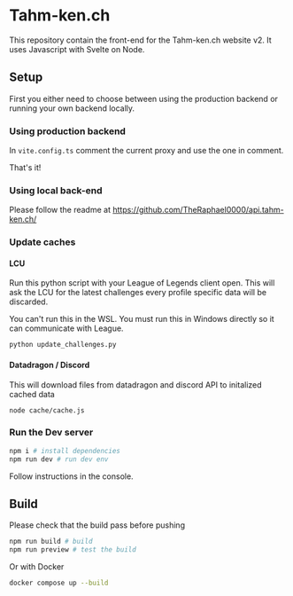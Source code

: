 # Tahm-ken.ch

This repository contain the front-end for the Tahm-ken.ch website v2.
It uses Javascript with Svelte on Node.

## Setup

First you either need to choose between using the production backend or running your own backend locally.

### Using production backend

In `vite.config.ts` comment the current proxy and use the one in comment.

That's it!

### Using local back-end

Please follow the readme at https://github.com/TheRaphael0000/api.tahm-ken.ch/

### Update caches


#### LCU

Run this python script with your League of Legends client open. This will ask the LCU for the latest challenges every profile specific data will be discarded.

You can't run this in the WSL. You must run this in Windows directly so it can communicate with League.

```python
python update_challenges.py
```

#### Datadragon / Discord

This will download files from datadragon and discord API to initalized cached data

```
node cache/cache.js
```

### Run the Dev server

```bash
npm i # install dependencies
npm run dev # run dev env
```

Follow instructions in the console.

## Build

Please check that the build pass before pushing

```bash
npm run build # build
npm run preview # test the build
```

Or with Docker

```bash
docker compose up --build
```